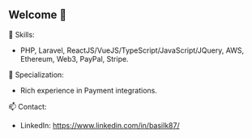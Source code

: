 ## Welcome 👋

🔭 Skills:
- PHP, Laravel, ReactJS/VueJS/TypeScript/JavaScript/JQuery, AWS, Ethereum, Web3, PayPal, Stripe.

🌱 Specialization:
- Rich experience in Payment integrations.

📫 Contact:
- LinkedIn: https://www.linkedin.com/in/basilk87/
